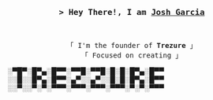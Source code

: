 
<h3 align="center">
        <samp>&gt; Hey There!, I am
                <b><a target="_blank" href="https://josh2c.github.io/jgarcia/index.html">Josh Garcia</a></b>
        </samp>
</h3>
<br>

<p align="center">
        <!-- Intro -->
        <samp>
                「 I'm the founder of <b>Trezure</b> 」
                <br>
                「 Focused on creating</b> 」
                <br>
                
░▀█▀░█▀▄░█▀▀░▀▀█░▀▀█░█░█░█▀▄░█▀▀
░░█░░█▀▄░█▀▀░▄▀░░▄▀░░█░█░█▀▄░█▀▀
░░▀░░▀░▀░▀▀▀░▀▀▀░▀▀▀░▀▀▀░▀░▀░▀▀▀

